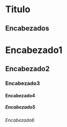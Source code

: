 # Titulo
## Encabezados
# Encabezado1
## Encabezado2
### Encabezado3
#### Encabezado4
##### Encabezado5
###### Encabezado6